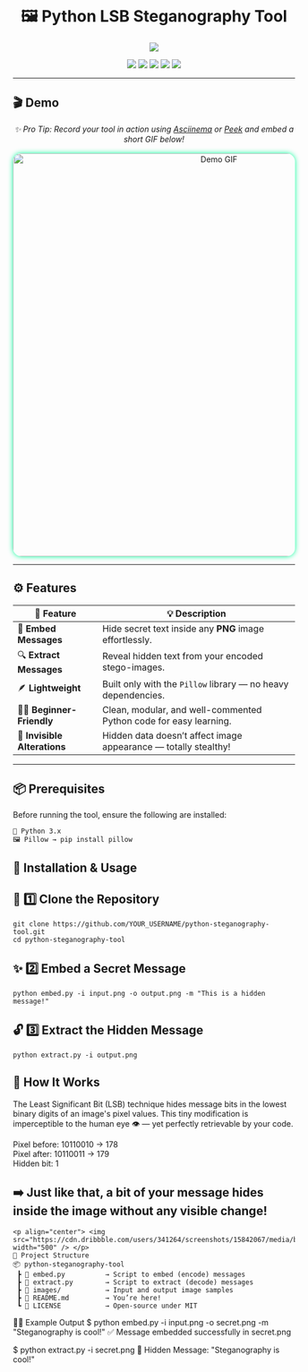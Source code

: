 <h1 align="center">🖼️ Python LSB Steganography Tool</h1>

<p align="center">
  <img src="https://readme-typing-svg.herokuapp.com?font=Fira+Code&size=27&duration=3500&pause=800&color=00FF99&center=true&vCenter=true&width=850&lines=🔐+Hide+Secrets+Inside+Images!;🧠+Simple+Yet+Powerful+Python+LSB+Steganography;💬+Encode+and+Decode+Hidden+Messages+Like+a+Pro!" />
</p>

<p align="center">
  <img src="https://img.shields.io/badge/Python-3.8+-blue?logo=python&logoColor=white" />
  <img src="https://img.shields.io/badge/Status-Stable-success?style=flat-square" />
  <img src="https://img.shields.io/github/last-commit/YOUR_USERNAME/python-steganography-tool?logo=github&color=yellow" />
  <img src="https://img.shields.io/badge/License-MIT-green?logo=opensourceinitiative" />
  <img src="https://img.shields.io/github/stars/YOUR_USERNAME/python-steganography-tool?style=social" />
</p>

---

## 🎬 Demo

<p align="center">
  <i>✨ Pro Tip: Record your tool in action using <a href="https://asciinema.org/">Asciinema</a> or <a href="https://github.com/phw/peek">Peek</a> and embed a short GIF below!</i><br><br>
  <img src="demo.gif" alt="Demo GIF" width="720" style="border-radius:15px;box-shadow:0 0 10px #00FF99;"/>
</p>

---

## ⚙️ Features

| 🔧 Feature | 💡 Description |
|-------------|----------------|
| 🧩 **Embed Messages** | Hide secret text inside any **PNG** image effortlessly. |
| 🔍 **Extract Messages** | Reveal hidden text from your encoded stego-images. |
| 🪶 **Lightweight** | Built only with the `Pillow` library — no heavy dependencies. |
| 👨‍💻 **Beginner-Friendly** | Clean, modular, and well-commented Python code for easy learning. |
| 🔐 **Invisible Alterations** | Hidden data doesn’t affect image appearance — totally stealthy! |

---

## 📦 Prerequisites

Before running the tool, ensure the following are installed:

```bash
🐍 Python 3.x
🖼️ Pillow → pip install pillow
```

## 🚀 Installation & Usage

## 🧭 1️⃣ Clone the Repository
```
git clone https://github.com/YOUR_USERNAME/python-steganography-tool.git
cd python-steganography-tool
```

## ✨ 2️⃣ Embed a Secret Message
```
python embed.py -i input.png -o output.png -m "This is a hidden message!"
```


## 🔓 3️⃣ Extract the Hidden Message
```
python extract.py -i output.png
```

## 🧠 How It Works

The Least Significant Bit (LSB) technique hides message bits in the lowest binary digits of an image's pixel values.
This tiny modification is imperceptible to the human eye 👁️ — yet perfectly retrievable by your code.

Pixel before: 10110010 → 178  
Pixel after:  10110011 → 179  
Hidden bit:   1


## ➡️ Just like that, a bit of your message hides inside the image without any visible change!
~~~
<p align="center"> <img src="https://cdn.dribbble.com/users/341264/screenshots/15842067/media/bc77cb4cf7e74208f5b706cbd35b536f.gif" width="500" /> </p>
🧩 Project Structure
📦 python-steganography-tool
 ┣ 📜 embed.py          → Script to embed (encode) messages
 ┣ 📜 extract.py        → Script to extract (decode) messages
 ┣ 📂 images/           → Input and output image samples
 ┣ 📜 README.md         → You’re here!
 ┗ 📜 LICENSE           → Open-source under MIT
~~~ 
🧑‍💻 Example Output
$ python embed.py -i input.png -o secret.png -m "Steganography is cool!"
✅ Message embedded successfully in secret.png

$ python extract.py -i secret.png
💬 Hidden Message: "Steganography is cool!"
